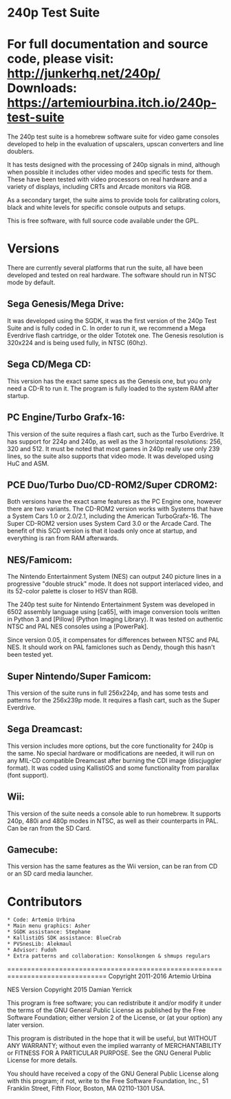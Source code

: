 240p Test Suite
===============================================================================
For full documentation and source code, please visit:
http://junkerhq.net/240p/
Downloads:
https://artemiourbina.itch.io/240p-test-suite
===============================================================================

The 240p test suite is a homebrew software suite for video game
consoles developed to help in the evaluation of upscalers, upscan
converters and line doublers.

It has tests designed with the processing of 240p signals in mind,
although when possible it includes other video modes and specific
tests for them.  These have been tested with video processors on
real hardware and a variety of displays, including CRTs and Arcade
monitors via RGB.

As a secondary target, the suite aims to provide tools for
calibrating colors, black and white levels for specific console
outputs and setups. 

This is free software, with full source code available under the GPL.

Versions
===============================================================================

There are currently several platforms that run the suite, all have been developed
and tested on real hardware. The software should run in NTSC mode by default.

Sega Genesis/Mega Drive:
------------------------
It was developed using the SGDK, it was the first version
of the 240p Test Suite and is fully coded in C. In order to run it, we 
recommend a Mega Everdrive flash cartridge, or the older Tototek one. The 
Genesis resolution is 320x224 and is being used fully, in NTSC (60hz).

Sega CD/Mega CD:
----------------
This version has the exact same specs as the Genesis one, but you only
need a CD-R to run it. The program is fully loaded to the system RAM after
startup.

PC Engine/Turbo Grafx-16:
-------------------------
This version of the suite requires a flash cart, such as the Turbo Everdrive.
It has support for 224p and 240p, as well as the 3 horizontal resolutions:
256, 320 and 512. It must be noted that most games in 240p really use only 239
lines, so the suite also supports that video mode. It was developed using HuC
and ASM.

PCE Duo/Turbo Duo/CD-ROM2/Super CDROM2:
---------------------------------------
Both versions have the exact same features as the PC Engine one, however
there are two variants. The CD-ROM2 version works with Systems that have
a System Cars 1.0 or 2.0/2.1, including the American TurboGrafx-16. The
Super CD-ROM2 version uses System Card 3.0 or the Arcade Card. The benefit
of this SCD version is that it loads only once at startup, and everything
is ran from RAM afterwards.

NES/Famicom:
-------------
The Nintendo Entertainment System (NES) can output 240 picture
lines in a progressive "double struck" mode.  It does not support
interlaced video, and its 52-color palette is closer to HSV than RGB.

The 240p test suite for Nintendo Entertainment System was developed
in 6502 assembly language using [ca65], with image conversion tools
written in Python 3 and [Pillow] (Python Imaging Library).  It was
tested on authentic NTSC and PAL NES consoles using a [PowerPak].

Since version 0.05, it compensates for differences between NTSC and
PAL NES.  It should work on PAL famiclones such as Dendy, though
this hasn't been tested yet.

Super Nintendo/Super Famicom:
-----------------------------
This version of the suite runs in full 256x224p, and has some tests and 
patterns for the 256x239p mode. It requires a flash cart, such as the
Super Everdrive.


Sega Dreamcast:
---------------
This version includes more options, but the core functionality for 240p is
the same. No special hardware or modifications are needed, it will
run on any MIL-CD compatible Dreamcast after burning the CDI image 
(discjuggler format). It was coded using KallistiOS and some functionality from
parallax (font support).

Wii:
----
This version of the suite needs a console able to run homebrew. It supports
240p, 480i and 480p modes in NTSC, as well as their counterparts in PAL. Can
be ran from the SD Card.

Gamecube:
---------
This version has the same features as the Wii version, can be ran from CD or
an SD card media launcher.

Contributors
===============================================================================
    * Code: Artemio Urbina
    * Main menu graphics: Asher
    * SGDK assistance: Stephane
    * KallistiOS SDK assistance: BlueCrab
    * PVSnesLib: Alekmaul
    * Advisor: Fudoh 
    * Extra patterns and collaboration: Konsolkongen & shmups regulars

===============================================================================
Copyright 2011-2016 Artemio Urbina

NES Version Copyright 2015 Damian Yerrick

This program is free software; you can redistribute it and/or modify
it under the terms of the GNU General Public License as published by
the Free Software Foundation; either version 2 of the License, or
(at your option) any later version.

This program is distributed in the hope that it will be useful,
but WITHOUT ANY WARRANTY; without even the implied warranty of
MERCHANTABILITY or FITNESS FOR A PARTICULAR PURPOSE.  See the
GNU General Public License for more details.

You should have received a copy of the GNU General Public License along
with this program; if not, write to the Free Software Foundation, Inc.,
51 Franklin Street, Fifth Floor, Boston, MA 02110-1301 USA.
